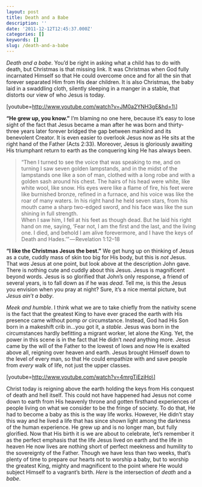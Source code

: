 ```yaml
---
layout: post
title: Death and a Babe
description: ''
date: '2011-12-12T12:45:37.000Z'
categories: []
keywords: []
slug: /death-and-a-babe
---
```


_Death and a babe_. You’d be right in asking what a child has to do with death, but Christmas is that missing link. It was Christmas when God fully incarnated Himself so that He could overcome once and for all the sin that forever separated Him from His dear children. It is also Christmas, the baby laid in a swaddling cloth, silently sleeping in a manger in a stable, that distorts our view of who Jesus is today.

\[youtube=http://www.youtube.com/watch?v=JM0a2YNH3gE&hd=1\]

**“He grew up, you know.”** I’m blaming no one here, because it’s easy to lose sight of the fact that Jesus became a man after he was born and thirty-three years later forever bridged the gap between mankind and its benevolent Creator. It is even easier to overlook Jesus now as He sits at the right hand of the Father (Acts 2:33). Moreover, Jesus is gloriously awaiting His triumphant return to earth as the conquering king He has always been.

> “Then I turned to see the voice that was speaking to me, and on turning I saw seven golden lampstands, and in the midst of the lampstands one like a son of man, clothed with a long robe and with a golden sash around his chest. The hairs of his head were white, like white wool, like snow. His eyes were like a flame of fire, his feet were like burnished bronze, refined in a furnace, and his voice was like the roar of many waters. In his right hand he held seven stars, from his mouth came a sharp two-edged sword, and his face was like the sun shining in full strength.  
> When I saw him, I fell at his feet as though dead. But he laid his right hand on me, saying, ‘Fear not, I am the first and the last, and the living one. I died, and behold I am alive forevermore, and I have the keys of Death and Hades.’” — Revelation 1:12–18

**“I like the Christmas Jesus the best.”** We get hung up on thinking of Jesus as a cute, cuddly mass of skin too big for His body, but this is _not_ Jesus. That _was_ Jesus at one point, but look above at the description John gave. There is nothing cute and cuddly about this Jesus. Jesus is magnificent beyond words. Jesus is so glorified that John’s only response, a friend of several years, is to fall down as if he was _dead_. Tell me, is this the Jesus you envision when you pray at night? Sure, it’s a nice mental picture, but _Jesus ain’t a baby_.

_Meek and humble_. I think what we are to take chiefly from the nativity scene is the fact that the greatest King to have ever graced the earth with His presence came without pomp _or_ circumstance. Instead, God had His Son born in a makeshift crib in…you got it, a _stable_. Jesus was born in the circumstances hardly befitting a migrant worker, let alone _the_ King. Yet, the power in this scene is in the fact that He didn’t _need_ anything more. Jesus came by the will of the Father to the lowest of lows and now He is exalted above all, reigning over heaven and earth. Jesus brought Himself down to the level of every man, so that He could empathize with and save people from _every_ walk of life, not just the upper classes.

\[youtube=http://www.youtube.com/watch?v=4mrgTiEziHo\]

Christ today is reigning above the earth holding the keys from His conquest of death and hell itself. This could not have happened had Jesus not come down to earth from His heavenly throne and gotten firsthand experiences of people living on what we consider to be the fringe of society. To do that, He had to become a baby as this is the way life works. However, He didn’t stay this way and he lived a life that has since shown light among the darkness of the human experience. He grew up and is no longer man, but fully glorified. Now that His birth it is we are about to celebrate, let’s remember it as the perfect emphasis that the life Jesus lived on earth and the life in heaven He now lives are nothing short of perfect meekness and humility to the sovereignty of the Father. Though we have less than two weeks, that’s plenty of time to prepare our hearts not to worship a baby, but to worship the greatest King, mighty and magnificent to the point where He would subject Himself to a vagrant’s birth. _Here_ is the intersection of _death_ and a _babe_.